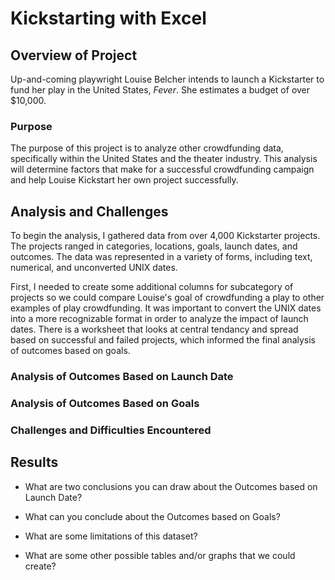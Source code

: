 # Kickstarting with Excel

## Overview of Project
Up-and-coming playwright Louise Belcher intends to launch a Kickstarter to fund her play in the United States, *Fever*. She estimates a budget of over $10,000. 

### Purpose
The purpose of this project is to analyze other crowdfunding data, specifically within the United States and the theater industry. This analysis will determine factors that make for a successful crowdfunding campaign and help Louise Kickstart her own project successfully. 

## Analysis and Challenges
To begin the analysis, I gathered data from over 4,000 Kickstarter projects. The projects ranged in categories, locations, goals, launch dates, and outcomes. The data was represented in a variety of forms, including text, numerical, and unconverted UNIX dates. 

First, I needed to create some additional columns for subcategory of projects so we could compare Louise's goal of crowdfunding a play to other examples of play crowdfunding. It was important to convert the UNIX dates into a more recognizable format in order to analyze the impact of launch dates. There is a worksheet that looks at central tendancy and spread based on successful and failed projects, which informed the final analysis of outcomes based on goals.  

### Analysis of Outcomes Based on Launch Date

### Analysis of Outcomes Based on Goals

### Challenges and Difficulties Encountered

## Results

- What are two conclusions you can draw about the Outcomes based on Launch Date?

- What can you conclude about the Outcomes based on Goals?

- What are some limitations of this dataset?

- What are some other possible tables and/or graphs that we could create?
